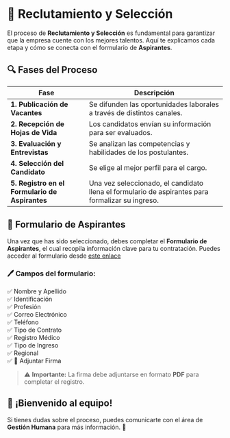 # 📌 **Reclutamiento y Selección**

El proceso de **Reclutamiento y Selección** es fundamental para garantizar que la empresa cuente con los mejores talentos. Aquí te explicamos cada etapa y cómo se conecta con el formulario de **Aspirantes**.

## 🔍 **Fases del Proceso**

| Fase | Descripción |
|------|------------|
| **1. Publicación de Vacantes** | Se difunden las oportunidades laborales a través de distintos canales. |
| **2. Recepción de Hojas de Vida** | Los candidatos envían su información para ser evaluados. |
| **3. Evaluación y Entrevistas** | Se analizan las competencias y habilidades de los postulantes. |
| **4. Selección del Candidato** | Se elige al mejor perfil para el cargo. |
| **5. Registro en el Formulario de Aspirantes** | Una vez seleccionado, el candidato llena el formulario de aspirantes para formalizar su ingreso. |

## 📄 **Formulario de Aspirantes**

Una vez que has sido seleccionado, debes completar el **Formulario de Aspirantes**, el cual recopila información clave para tu contratación. Puedes acceder al formulario desde [este enlace](/aspirantes)

### 🖊️ **Campos del formulario:**
✅ Nombre y Apellido  
✅ Identificación  
✅ Profesión  
✅ Correo Electrónico  
✅ Teléfono  
✅ Tipo de Contrato  
✅ Registro Médico  
✅ Tipo de Ingreso  
✅ Regional  
✅ 📌 Adjuntar Firma

> ⚠ **Importante:** La firma debe adjuntarse en formato **PDF** para completar el registro.

## 🤝 **¡Bienvenido al equipo!**
Si tienes dudas sobre el proceso, puedes comunicarte con el área de **Gestión Humana** para más información. 🚀

